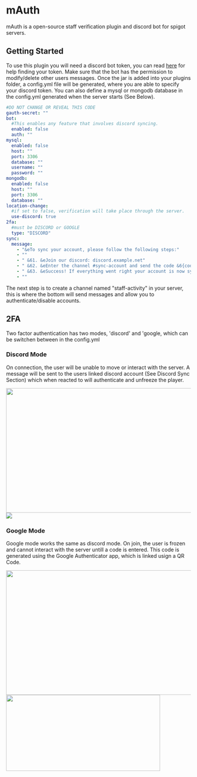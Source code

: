 # mAuth

mAuth is a open-source staff verification plugin and discord bot for spigot servers.

## Getting Started



To use this plugin you will need a discord bot token, you can read [here](https://www.writebots.com/discord-bot-token/) for help finding your token. Make sure that the bot has the permission to modify/delete other users messages. Once the jar is added into your plugins folder, a config.yml file will be generated, where you are able to specify your discord token. You can also define a mysql or mongodb database in the config.yml generated when the server starts (See Below).

```yml
#DO NOT CHANGE OR REVEAL THIS CODE
gauth-secret: ""
bot:
  #This enables any feature that involves discord syncing.
  enabled: false
  auth: ""
mysql:
  enabled: false
  host: ""
  port: 3306
  database: ""
  username: ""
  password: ""
mongodb:
  enabled: false
  host: ""
  port: 3306
  database: ""
location-change:
  #if set to false, verification will take place through the server.
  use-discord: true
2fa:
  #must be DISCORD or GOOGLE
  type: "DISCORD"
sync:
  message:
    - "&eTo sync your account, please follow the following steps:"
    - ""
    - " &61. &eJoin our discord: discord.example.net"
    - " &62. &eEnter the channel #sync-account and send the code &6{code}"
    - " &63. &eSuccess! If everything went right your account is now synced!"
    - ""
```

The next step is to create a channel named "staff-activity" in your server, this is where the bottom will send messages and allow you to authenticate/disable accounts.

## 2FA

Two factor authentication has two modes, 'discord' and 'google, which can be switchen between in the config.yml

### Discord Mode 
On connection, the user will be unable to move or interact with the server. A message will be sent to the users linked discord account (See Discord Sync Section) which when reacted to will authenticate and unfreeze the player.

<img src="https://i.imgur.com/8bxwjfQ.png" width="640" height="339">
<img src="https://i.imgur.com/9Nkuhk4.png">

### Google Mode

Google mode works the same as discord mode. On join, the user is frozen and cannot interact with the server untill a code is entered. This code is generated using the Google Authenticator app, which is linked usign a QR Code.

<img src="https://i.imgur.com/ueYQEen.png" width="640" height="339">
<img src="https://i.imgur.com/FikVprR.jpg" width="420" height="207">


